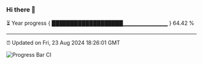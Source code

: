 ### Hi there 👋

⏳ Year progress { ███████████████████▁▁▁▁▁▁▁▁▁▁▁ } 64.42 %

---

⏰ Updated on Fri, 23 Aug 2024 18:26:01 GMT

![Progress Bar CI](https://github.com/ZhaoGui/ZhaoGui/workflows/Progress%20Bar%20CI/badge.svg)
